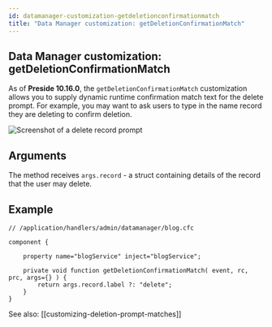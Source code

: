 ```yaml
---
id: datamanager-customization-getdeletionconfirmationmatch
title: "Data Manager customization: getDeletionConfirmationMatch"
---
```


## Data Manager customization: getDeletionConfirmationMatch

As of **Preside 10.16.0**, the `getDeletionConfirmationMatch` customization allows you to supply dynamic runtime confirmation match text for the delete prompt. For example, you may want to ask users to type in the name record they are deleting to confirm deletion.

![Screenshot of a delete record prompt](images/screenshots/deleteprompt.png)

## Arguments

The method receives `args.record` - a struct containing details of the record that the user may delete.

## Example

```luceescript
// /application/handlers/admin/datamanager/blog.cfc

component {

	property name="blogService" inject="blogService";

	private void function getDeletionConfirmationMatch( event, rc, prc, args={} ) {
		return args.record.label ?: "delete";
	}
}

```

See also: [[customizing-deletion-prompt-matches]]



